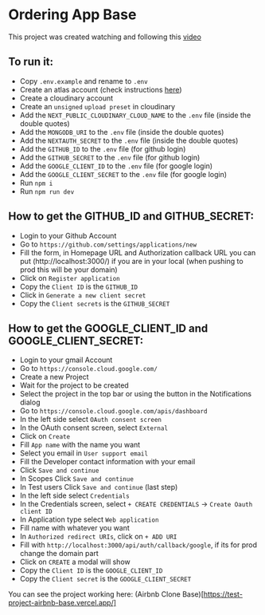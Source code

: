 # Ordering App Base

This project was created watching and following this [video](https://www.youtube.com/watch?v=c_-b_isI4vg)

## To run it:

-   Copy `.env.example` and rename to `.env`
-   Create an atlas account (check instructions [here](https://github.com/engdlee/social-media-app-base))
-   Create a cloudinary account
-   Create an `unsigned` `upload preset` in cloudinary
-   Add the `NEXT_PUBLIC_CLOUDINARY_CLOUD_NAME` to the `.env` file (inside the double quotes)
-   Add the `MONGODB_URI` to the `.env` file (inside the double quotes)
-   Add the `NEXTAUTH_SECRET` to the `.env` file (inside the double quotes)
-   Add the `GITHUB_ID` to the `.env` file (for github login)
-   Add the `GITHUB_SECRET` to the `.env` file (for github login)
-   Add the `GOOGLE_CLIENT_ID` to the `.env` file (for google login)
-   Add the `GOOGLE_CLIENT_SECRET` to the `.env` file (for google login)
-   Run `npm i`
-   Run `npm run dev`

## How to get the GITHUB_ID and GITHUB_SECRET:

-   Login to your Github Account
-   Go to `https://github.com/settings/applications/new`
-   Fill the form, in Homepage URL and Authorization callback URL you can put (http://localhost:3000/) if you are in your local (when pushing to prod this will be your domain)
-   Click on `Register application`
-   Copy the `Client ID` is the `GITHUB_ID`
-   Click in `Generate a new client secret`
-   Copy the `Client secrets` is the `GITHUB_SECRET`

## How to get the GOOGLE_CLIENT_ID and GOOGLE_CLIENT_SECRET:

-   Login to your gmail Account
-   Go to `https://console.cloud.google.com/`
-   Create a new Project
-   Wait for the project to be created
-   Select the project in the top bar or using the button in the Notifications dialog
-   Go to `https://console.cloud.google.com/apis/dashboard`
-   In the left side select `OAuth consent screen`
-   In the OAuth consent screen, select `External`
-   Click on `Create`
-   Fill `App name` with the name you want
-   Select you email in `User support email`
-   Fill the Developer contact information with your email
-   Click `Save and continue`
-   In Scopes Click `Save and continue`
-   In Test users Click `Save and continue` (last step)
-   In the left side select `Credentials`
-   In the Credentials screen, select `+ CREATE CREDENTIALS` -> `Create Oauth client ID`
-   In Application type select `Web application`
-   Fill name with whatever you want
-   In `Authorized redirect URIs`, click on `+ ADD URI`
-   Fill with `http://localhost:3000/api/auth/callback/google`, if its for prod change the domain part
-   Click on `CREATE` a modal will show
-   Copy the `Client ID` is the `GOOGLE_CLIENT_ID`
-   Copy the `Client secret` is the `GOOGLE_CLIENT_SECRET`

You can see the project working here: (Airbnb Clone Base)[https://test-project-airbnb-base.vercel.app/]
